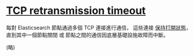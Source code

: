 # [TCP retransmission timeout](https://www.elastic.co/guide/en/elasticsearch/reference/current/system-config-tcpretries.html)

每對 Elasticsearch 節點通過多個 TCP 連接進行通信，
這些連接 [保持打開狀態](https://www.elastic.co/guide/en/elasticsearch/reference/current/modules-network.html#long-lived-connections)，
直到其中一個節點關閉 或 節點之間的通信因底層基礎設施故障而中斷。

(略)
